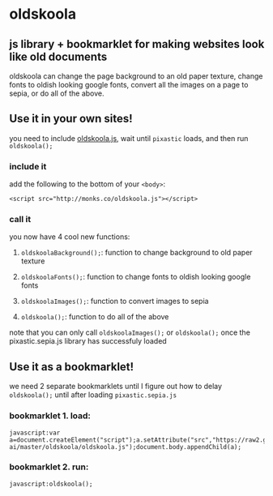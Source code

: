 # oldskoola

## js library + bookmarklet for making websites look like old documents

oldskoola can change the page background to an old paper texture, change fonts to oldish looking google fonts, convert all the images on a page to sepia, or do all of the above.


## Use it in your own sites!

you need to include [oldskoola.js](https://raw2.github.com/amonks/oldskoola/master/oldskoola.js), wait until `pixastic` loads, and then run `oldskoola();`

### include it

add the following to the bottom of your `<body>`:

	<script src="http://monks.co/oldskoola.js"></script>

### call it

you now have 4 cool new functions:

1. 	`oldskoolaBackground();`: function to change background to old paper texture

2. 	`oldskoolaFonts();`: function to change fonts to oldish looking google fonts

3. 	`oldskoolaImages();`: function to convert images to sepia

4. 	`oldskoola();`: function to do all of the above

note that you can only call `oldskoolaImages();` or `oldskoola();` once the pixastic.sepia.js library has successfuly loaded

## Use it as a bookmarklet!

we need 2 separate bookmarklets until I figure out how to delay `oldskoola();` until after loading `pixastic.sepia.js`

### bookmarklet 1. load:

	javascript:var a=document.createElement("script");a.setAttribute("src","https://raw2.github.com/amonks/algorithms-ai/master/oldskoola/oldskoola.js");document.body.appendChild(a);

### bookmarklet 2. run:

	javascript:oldskoola();